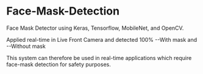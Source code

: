 # Face-Mask-Detection
Face Mask Detector using Keras, Tensorflow, MobileNet, and OpenCV. 


Applied real-time in Live Front Camera and detected 100% --With mask and --Without mask 


This system can therefore be used in real-time applications which require face-mask detection for safety purposes.
